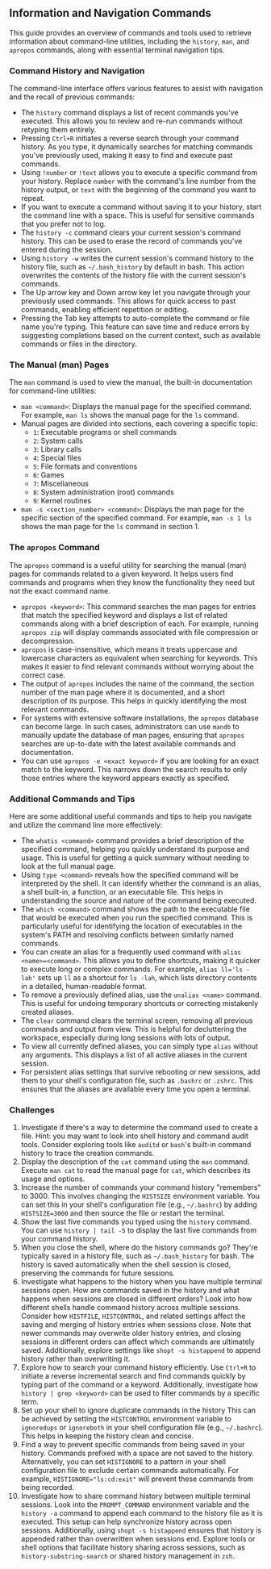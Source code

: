 ## Information and Navigation Commands  

This guide provides an overview of commands and tools used to retrieve information about command-line utilities, including the `history`, `man`, and `apropos` commands, along with essential terminal navigation tips.

### Command History and Navigation

The command-line interface offers various features to assist with navigation and the recall of previous commands:

- The `history` command displays a list of recent commands you've executed. This allows you to review and re-run commands without retyping them entirely.
- Pressing `Ctrl+R` initiates a reverse search through your command history. As you type, it dynamically searches for matching commands you've previously used, making it easy to find and execute past commands.
- Using `!number` or `!text` allows you to execute a specific command from your history. Replace `number` with the command's line number from the history output, or `text` with the beginning of the command you want to repeat.
- If you want to execute a command without saving it to your history, start the command line with a space. This is useful for sensitive commands that you prefer not to log.
- The `history -c` command clears your current session's command history. This can be used to erase the record of commands you've entered during the session.
- Using `history -w` writes the current session's command history to the history file, such as `~/.bash_history` by default in bash. This action overwrites the contents of the history file with the current session's commands.
- The Up arrow key and Down arrow key let you navigate through your previously used commands. This allows for quick access to past commands, enabling efficient repetition or editing.
- Pressing the Tab key attempts to auto-complete the command or file name you're typing. This feature can save time and reduce errors by suggesting completions based on the current context, such as available commands or files in the directory.

### The Manual (man) Pages

The `man` command is used to view the manual, the built-in documentation for command-line utilities:

- `man <command>`: Displays the manual page for the specified command. For example, `man ls` shows the manual page for the `ls` command.
- Manual pages are divided into sections, each covering a specific topic:
  - `1`: Executable programs or shell commands
  - `2`: System calls
  - `3`: Library calls
  - `4`: Special files
  - `5`: File formats and conventions
  - `6`: Games
  - `7`: Miscellaneous
  - `8`: System administration (root) commands
  - `9`: Kernel routines
- `man -s <section_number> <command>`: Displays the man page for the specific section of the specified command. For example, `man -s 1 ls` shows the man page for the `ls` command in section 1.

### The `apropos` Command

The `apropos` command is a useful utility for searching the manual (man) pages for commands related to a given keyword. It helps users find commands and programs when they know the functionality they need but not the exact command name.

- `apropos <keyword>`: This command searches the man pages for entries that match the specified keyword and displays a list of related commands along with a brief description of each. For example, running `apropos zip` will display commands associated with file compression or decompression.
- `apropos` is case-insensitive, which means it treats uppercase and lowercase characters as equivalent when searching for keywords. This makes it easier to find relevant commands without worrying about the correct case.
- The output of `apropos` includes the name of the command, the section number of the man page where it is documented, and a short description of its purpose. This helps in quickly identifying the most relevant commands.
- For systems with extensive software installations, the `apropos` database can become large. In such cases, administrators can use `mandb` to manually update the database of man pages, ensuring that `apropos` searches are up-to-date with the latest available commands and documentation.
- You can use `apropos -e <exact keyword>` if you are looking for an exact match to the keyword. This narrows down the search results to only those entries where the keyword appears exactly as specified.

### Additional Commands and Tips

Here are some additional useful commands and tips to help you navigate and utilize the command line more effectively:

- The `whatis <command>` command provides a brief description of the specified command, helping you quickly understand its purpose and usage. This is useful for getting a quick summary without needing to look at the full manual page.
- Using `type <command>` reveals how the specified command will be interpreted by the shell. It can identify whether the command is an alias, a shell built-in, a function, or an executable file. This helps in understanding the source and nature of the command being executed.
- The `which <command>` command shows the path to the executable file that would be executed when you run the specified command. This is particularly useful for identifying the location of executables in the system's PATH and resolving conflicts between similarly named commands.
- You can create an alias for a frequently used command with `alias <name>=<command>`. This allows you to define shortcuts, making it quicker to execute long or complex commands. For example, `alias ll='ls -lah'` sets up `ll` as a shortcut for `ls -lah`, which lists directory contents in a detailed, human-readable format.
- To remove a previously defined alias, use the `unalias <name>` command. This is useful for undoing temporary shortcuts or correcting mistakenly created aliases.
- The `clear` command clears the terminal screen, removing all previous commands and output from view. This is helpful for decluttering the workspace, especially during long sessions with lots of output.
- To view all currently defined aliases, you can simply type `alias` without any arguments. This displays a list of all active aliases in the current session.
- For persistent alias settings that survive rebooting or new sessions, add them to your shell's configuration file, such as `.bashrc` or `.zshrc`. This ensures that the aliases are available every time you open a terminal.

### Challenges

1. Investigate if there's a way to determine the command used to create a file. Hint: you may want to look into shell history and command audit tools. Consider exploring tools like `auditd` or `bash`'s built-in command history to trace the creation commands.
2. Display the description of the `cat` command using the `man` command. Execute `man cat` to read the manual page for `cat`, which describes its usage and options.
3. Increase the number of commands your command history "remembers" to 3000. This involves changing the `HISTSIZE` environment variable. You can set this in your shell's configuration file (e.g., `~/.bashrc`) by adding `HISTSIZE=3000` and then source the file or restart the terminal.
4. Show the last five commands you typed using the `history` command. You can use `history | tail -5` to display the last five commands from your command history.
5. When you close the shell, where do the history commands go? They're typically saved in a history file, such as `~/.bash_history` for bash. The history is saved automatically when the shell session is closed, preserving the commands for future sessions.
6. Investigate what happens to the history when you have multiple terminal sessions open. How are commands saved in the history and what happens when sessions are closed in different orders? Look into how different shells handle command history across multiple sessions. Consider how `HISTFILE`, `HISTCONTROL`, and related settings affect the saving and merging of history entries when sessions close. Note that newer commands may overwrite older history entries, and closing sessions in different orders can affect which commands are ultimately saved. Additionally, explore settings like `shopt -s histappend` to append history rather than overwriting it.
7. Explore how to search your command history efficiently. Use `Ctrl+R` to initiate a reverse incremental search and find commands quickly by typing part of the command or a keyword. Additionally, investigate how `history | grep <keyword>` can be used to filter commands by a specific term.
8. Set up your shell to ignore duplicate commands in the history This can be achieved by setting the `HISTCONTROL` environment variable to `ignoredups` or `ignoreboth` in your shell configuration file (e.g., `~/.bashrc`). This helps in keeping the history clean and concise.
9. Find a way to prevent specific commands from being saved in your history. Commands prefixed with a space are not saved to the history. Alternatively, you can set `HISTIGNORE` to a pattern in your shell configuration file to exclude certain commands automatically. For example, `HISTIGNORE="ls:cd:exit"` will prevent these commands from being recorded.
10. Investigate how to share command history between multiple terminal sessions. Look into the `PROMPT_COMMAND` environment variable and the `history -a` command to append each command to the history file as it is executed. This setup can help synchronize history across open sessions. Additionally, using `shopt -s histappend` ensures that history is appended rather than overwritten when sessions end. Explore tools or shell options that facilitate history sharing across sessions, such as `history-substring-search` or shared history management in `zsh`.
